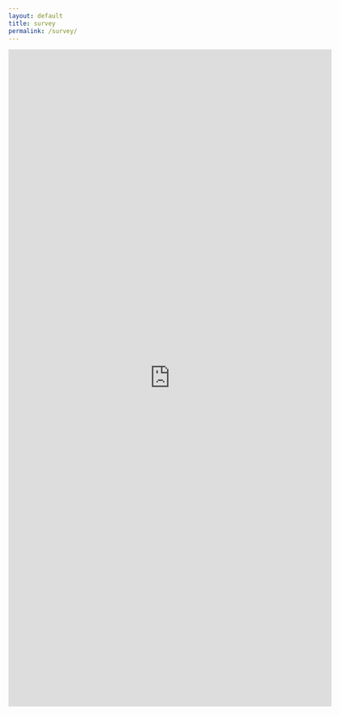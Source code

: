 ```yaml
---
layout: default
title: survey
permalink: /survey/
---
```

<div class = "survey-container">
    <iframe src="https://docs.google.com/forms/d/e/1FAIpQLSfTC7yCNn9gfdqLlFUVv2q01vThsfE15MuOKPRM70wo-O_W-A/viewform?embedded=true" width="640" height="1300" frameborder="0" marginheight="0" marginwidth="0">Loading…</iframe>
</div>

